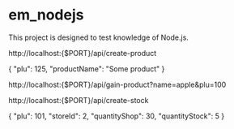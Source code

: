 # em_nodejs
This project is designed to test knowledge of Node.js.

http://localhost:{$PORT}/api/create-product

{
    "plu": 125,
    "productName": "Some product"
}



http://localhost:{$PORT}/api/gain-product?name=apple&plu=100

http://localhost:{$PORT}/api/create-stock

{
    "plu": 101,
    "storeId": 2,
    "quantityShop": 30,
    "quantityStock": 5
}